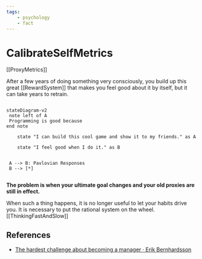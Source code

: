 ```yaml
---
tags:
    - psychology
    - fact
---
```


# CalibrateSelfMetrics

[[ProxyMetrics]]

After a few years of doing something very consciously, you build up this great [[RewardSystem]] that makes you feel good about it by itself, but it can take years to retrain.

```mermaid

stateDiagram-v2
 note left of A
 Programming is good because   
end note

    state "I can build this cool game and show it to my friends." as A

    state "I feel good when I do it." as B


 A --> B: Pavlovian Responses
 B --> [*]
    

```

__The problem is when your ultimate goal changes and your old proxies are still in effect.__

When such a thing happens, it is no longer useful to let your habits drive you. It is necessary to put the rational system on the wheel. [[ThinkingFastAndSlow]]

## References

* [The hardest challenge about becoming a manager · Erik Bernhardsson](https://erikbern.com/2015/06/05/the-hardest-challenge-about-becoming-a-manager.html)
